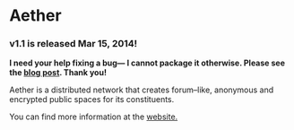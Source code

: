 Aether
=============

### v1.1 is released Mar 15, 2014!

**I need your help fixing a bug— I cannot package it otherwise. Please see the [blog post](http://blog.getaether.net/post/79723395145/aether-v1-1-is-here). Thank you!**

Aether is a distributed network that creates forum–like, anonymous and encrypted public spaces for its constituents.

You can find more information at the [website.](http://www.getaether.net)
